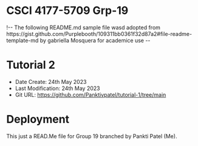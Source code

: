 # CSCI 4177-5709 Grp-19

<p> !-- The following README.md sample file wasd adopted from https://gist.github.com/Purplebooth/109311bb0361f32d87a2#file-readme-template-md by 
gabriella Mosquera for academice use -- </p>

<h1> Tutorial 2 </h1>

- Date Create: 24th May 2023
- Last Modification: 24th May 2023
- Git URL: https://github.com/Panktivpatel/tutorial-1/tree/main

<h1> Deployment </h1>

This just a READ.Me file for Group 19 branched by Pankti Patel (Me). 
